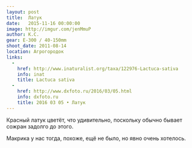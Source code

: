 ```yaml
---
layout: post
title:  Латук
date:   2015-11-16 00:00:00
image: http://imgur.com/jenMmuP
author: К.С.
gear: E-300 / 40-150mm
shoot_date: 2011-08-14
location: Агрогородок
links:
  -
    href: http://www.inaturalist.org/taxa/122976-Lactuca-sativa
    info: inat
    title: Lactuca sativa
  -
    href: http://www.dxfoto.ru/2016/03/05.html
    info: dxfoto.ru
    title: 2016 03 05 • Латук
---
```


Красный латук цветёт, что удивительно, поскольку обычно бывает сожран задолго до этого.

Макрика у нас тогда, похоже, ещё не было, но явно очень хотелось.
